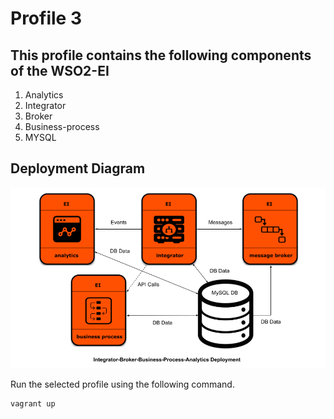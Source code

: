 # Profile 3

## This profile contains the following components of the WSO2-EI

1. Analytics
2. Integrator
3. Broker
4. Business-process
5. MYSQL

## Deployment Diagram
![Alt text](deployment-diagram.png?raw=true "Title")

Run the selected profile using the following command.

    vagrant up
